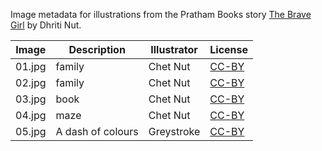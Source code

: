 Image metadata for illustrations from the Pratham Books story [The Brave Girl](https://storyweaver.org.in/stories/2330-the-brave-girl) by Dhriti Nut.

Image | Description | Illustrator | License
----- | ----------- | ----------- | -------
01.jpg | family | Chet Nut | [CC-BY](https://creativecommons.org/licenses/by/4.0/)
02.jpg | family | Chet Nut | [CC-BY](https://creativecommons.org/licenses/by/4.0/)
03.jpg | book | Chet Nut | [CC-BY](https://creativecommons.org/licenses/by/4.0/)
04.jpg | maze | Chet Nut | [CC-BY](https://creativecommons.org/licenses/by/4.0/)
05.jpg | A dash of colours | Greystroke | [CC-BY](https://creativecommons.org/licenses/by/4.0/)